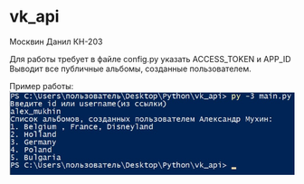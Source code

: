 # vk_api

Москвин Данил КН-203

Для работы требует в файле config.py указать ACCESS_TOKEN и APP_ID 
Выводит все публичные альбомы, созданные пользователем.

Пример работы:
![alt text](https://github.com/HELLoWorlD01100/vk_api/blob/main/result_example4.png)

